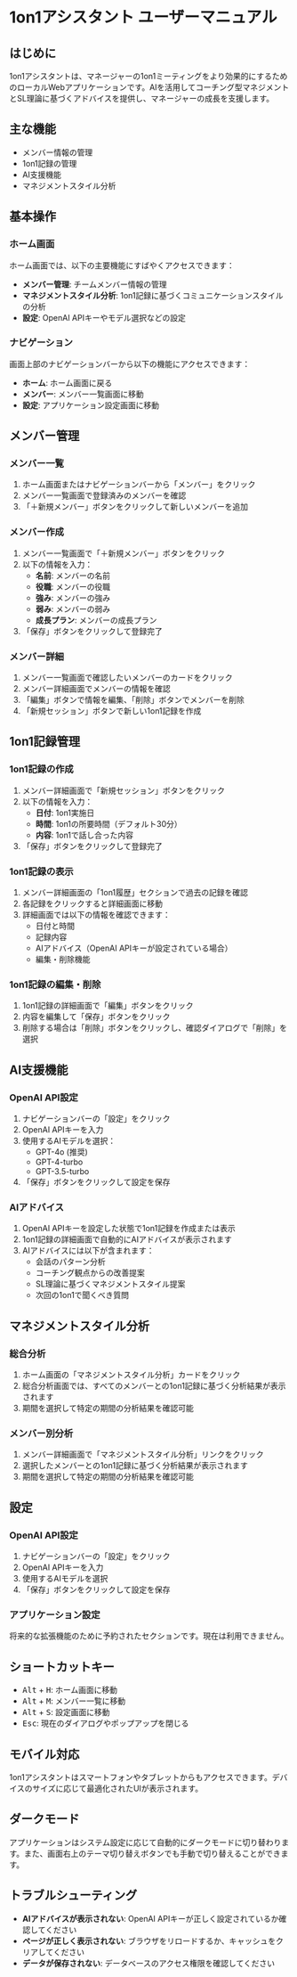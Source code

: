 # 1on1アシスタント ユーザーマニュアル

## はじめに

1on1アシスタントは、マネージャーの1on1ミーティングをより効果的にするためのローカルWebアプリケーションです。AIを活用してコーチング型マネジメントとSL理論に基づくアドバイスを提供し、マネージャーの成長を支援します。

## 主な機能

- メンバー情報の管理
- 1on1記録の管理
- AI支援機能
- マネジメントスタイル分析

## 基本操作

### ホーム画面

ホーム画面では、以下の主要機能にすばやくアクセスできます：

- **メンバー管理**: チームメンバー情報の管理
- **マネジメントスタイル分析**: 1on1記録に基づくコミュニケーションスタイルの分析
- **設定**: OpenAI APIキーやモデル選択などの設定

### ナビゲーション

画面上部のナビゲーションバーから以下の機能にアクセスできます：

- **ホーム**: ホーム画面に戻る
- **メンバー**: メンバー一覧画面に移動
- **設定**: アプリケーション設定画面に移動

## メンバー管理

### メンバー一覧

1. ホーム画面またはナビゲーションバーから「メンバー」をクリック
2. メンバー一覧画面で登録済みのメンバーを確認
3. 「＋新規メンバー」ボタンをクリックして新しいメンバーを追加

### メンバー作成

1. メンバー一覧画面で「＋新規メンバー」ボタンをクリック
2. 以下の情報を入力：
   - **名前**: メンバーの名前
   - **役職**: メンバーの役職
   - **強み**: メンバーの強み
   - **弱み**: メンバーの弱み
   - **成長プラン**: メンバーの成長プラン
3. 「保存」ボタンをクリックして登録完了

### メンバー詳細

1. メンバー一覧画面で確認したいメンバーのカードをクリック
2. メンバー詳細画面でメンバーの情報を確認
3. 「編集」ボタンで情報を編集、「削除」ボタンでメンバーを削除
4. 「新規セッション」ボタンで新しい1on1記録を作成

## 1on1記録管理

### 1on1記録の作成

1. メンバー詳細画面で「新規セッション」ボタンをクリック
2. 以下の情報を入力：
   - **日付**: 1on1実施日
   - **時間**: 1on1の所要時間（デフォルト30分）
   - **内容**: 1on1で話し合った内容
3. 「保存」ボタンをクリックして登録完了

### 1on1記録の表示

1. メンバー詳細画面の「1on1履歴」セクションで過去の記録を確認
2. 各記録をクリックすると詳細画面に移動
3. 詳細画面では以下の情報を確認できます：
   - 日付と時間
   - 記録内容
   - AIアドバイス（OpenAI APIキーが設定されている場合）
   - 編集・削除機能

### 1on1記録の編集・削除

1. 1on1記録の詳細画面で「編集」ボタンをクリック
2. 内容を編集して「保存」ボタンをクリック
3. 削除する場合は「削除」ボタンをクリックし、確認ダイアログで「削除」を選択

## AI支援機能

### OpenAI API設定

1. ナビゲーションバーの「設定」をクリック
2. OpenAI APIキーを入力
3. 使用するAIモデルを選択：
   - GPT-4o (推奨)
   - GPT-4-turbo
   - GPT-3.5-turbo
4. 「保存」ボタンをクリックして設定を保存

### AIアドバイス

1. OpenAI APIキーを設定した状態で1on1記録を作成または表示
2. 1on1記録の詳細画面で自動的にAIアドバイスが表示されます
3. AIアドバイスには以下が含まれます：
   - 会話のパターン分析
   - コーチング観点からの改善提案
   - SL理論に基づくマネジメントスタイル提案
   - 次回の1on1で聞くべき質問

## マネジメントスタイル分析

### 総合分析

1. ホーム画面の「マネジメントスタイル分析」カードをクリック
2. 総合分析画面では、すべてのメンバーとの1on1記録に基づく分析結果が表示されます
3. 期間を選択して特定の期間の分析結果を確認可能

### メンバー別分析

1. メンバー詳細画面で「マネジメントスタイル分析」リンクをクリック
2. 選択したメンバーとの1on1記録に基づく分析結果が表示されます
3. 期間を選択して特定の期間の分析結果を確認可能

## 設定

### OpenAI API設定

1. ナビゲーションバーの「設定」をクリック
2. OpenAI APIキーを入力
3. 使用するAIモデルを選択
4. 「保存」ボタンをクリックして設定を保存

### アプリケーション設定

将来的な拡張機能のために予約されたセクションです。現在は利用できません。

## ショートカットキー

- <kbd>Alt</kbd> + <kbd>H</kbd>: ホーム画面に移動
- <kbd>Alt</kbd> + <kbd>M</kbd>: メンバー一覧に移動
- <kbd>Alt</kbd> + <kbd>S</kbd>: 設定画面に移動
- <kbd>Esc</kbd>: 現在のダイアログやポップアップを閉じる

## モバイル対応

1on1アシスタントはスマートフォンやタブレットからもアクセスできます。デバイスのサイズに応じて最適化されたUIが表示されます。

## ダークモード

アプリケーションはシステム設定に応じて自動的にダークモードに切り替わります。また、画面右上のテーマ切り替えボタンでも手動で切り替えることができます。

## トラブルシューティング

- **AIアドバイスが表示されない**: OpenAI APIキーが正しく設定されているか確認してください
- **ページが正しく表示されない**: ブラウザをリロードするか、キャッシュをクリアしてください
- **データが保存されない**: データベースのアクセス権限を確認してください 